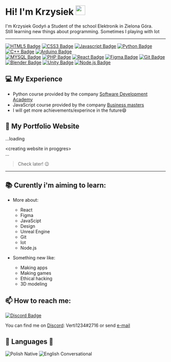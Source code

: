 #  Hi! I'm Krzysiek  <img src="https://raw.githubusercontent.com/aemmadi/aemmadi/master/wave.gif" style="width: 30px">

I'm Krzysiek Godyń a Student of the school Elektronik in Zielona Góra.<br/>
Still learning new things about programming. Sometimes I playing with Iot


---


[![HTML5 Badge](https://img.shields.io/badge/-HTML5-eb4213?style=for-the-badge&labelColor=black&logo=html5&logoColor=eb4213)](#) 
[![CSS3 Badge](https://img.shields.io/badge/-CSS3-1572B6?style=for-the-badge&labelColor=black&logo=css3&logoColor=1572B6)](#)
[![Javascript Badge](https://img.shields.io/badge/-Javascript-F0DB4F?style=for-the-badge&labelColor=black&logo=javascript&logoColor=F0DB4F)](#) 
[![Python Badge](https://img.shields.io/badge/-Python-3776AB?style=for-the-badge&labelColor=black&logo=python&logoColor=3776AB)](#) 
[![C++ Badge](https://img.shields.io/badge/-C++-00599C?style=for-the-badge&labelColor=black&logo=c%2B%2B&logoColor=00599C)](#) 
[![Arduino Badge](https://img.shields.io/badge/-Arduino-00bbc3?style=for-the-badge&labelColor=black&logo=arduino&logoColor=00bbc3)](#)  
[![MYSQL Badge](https://img.shields.io/badge/-MYSQL-4479A1?style=for-the-badge&labelColor=black&logo=mysql&logoColor=4479A1)](#) 
[![PHP Badge](https://img.shields.io/badge/-PHP-777BB4?style=for-the-badge&labelColor=black&logo=php&logoColor=777BB4)](#)
[![React Badge](https://img.shields.io/badge/-React-61DAFB?style=for-the-badge&labelColor=black&logo=react&logoColor=61DAFB)](#)
[![Figma Badge](https://img.shields.io/badge/-Figma-F24E1E?style=for-the-badge&labelColor=black&logo=figma&logoColor=F24E1E)](#)
[![Git Badge](https://img.shields.io/badge/-Git-F05032?style=for-the-badge&labelColor=black&logo=git&logoColor=F05032)](#)
[![Blender Badge](https://img.shields.io/badge/-Blender-F5792A?style=for-the-badge&labelColor=black&logo=blender&logoColor=F5792A)](#)
[![Unity Badge](https://img.shields.io/badge/-Unity-000000?style=for-the-badge&labelColor=black&logo=unity&logoColor=333333)](#)
[![Node.js Badge](https://img.shields.io/badge/-Node.js-339933?style=for-the-badge&labelColor=black&logo=node.js&logoColor=339933)](#)


## 💻 My Experience
 
- Python course provided by the company [Software Development Academy](https://sdacademy.pl)
- JavaScript course provided by the company [Business masters](https://business-masters.pl)
- I will get more achievements/experince in the future😄

## 🌸 My Portfolio Website 

...loading

\<creating website in proggres>\
... 

>Check later! 😉

---

## 📚 Curently i'm aiming  to learn:

  - More about:
     - React
     - Figma
     - JavaScipt
     - Design
     - Unreal Engine
     - Git
     - Iot
     - Node.js

  - Something new like:
     - Making apps
     - Making games
     - Ethical hacking 
     - 3D modeling
     

## 📫 How to reach me:

[![Discord Badge](https://img.shields.io/badge/-Discord-7289DA?style=for-the-badge&labelColor=black&logo=discord&logoColor=7289DA)](#)

You can find me on [Discord](https://discord.com): Verti1234#2716 or send [e-mail](mailto:Verti1234.krzysiek@o2.pl )
   


## 👅 Languages 👅

![Polish Native](https://img.shields.io/badge/Polish-native-f51127?style=for-the-badge) ![English Conversational](https://img.shields.io/badge/English-conversational-990513?style=for-the-badge) 
